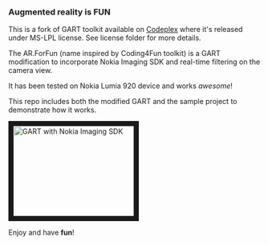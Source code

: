 ### Augmented reality is FUN ###

This is a fork of GART toolkit available on [Codeplex](http://gart.codeplex.com) where it's released under MS-LPL license. See license folder for more details.

The AR.ForFun (name inspired by Coding4Fun toolkit) is a GART modification to incorporate Nokia Imaging SDK and real-time filtering on the camera view.

It has been tested on Nokia Lumia 920 device and works *awesome*!

This repo includes both the modified GART and the sample project to demonstrate how it works.

<a href="http://youtu.be/tZOPNPpeQKA" target="_blank"><img src="http://img.youtube.com/vi/tZOPNPpeQKA/0.jpg" 
alt="GART with Nokia Imaging SDK" width="240" height="180" border="10" /></a>


Enjoy and have **fun**!
